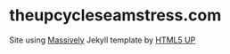 # theupcycleseamstress.com

Site using [Massively](https://github.com/iwiedenm/jekyll-theme-massively-src) Jekyll template by [HTML5 UP](https://html5up.net/)
